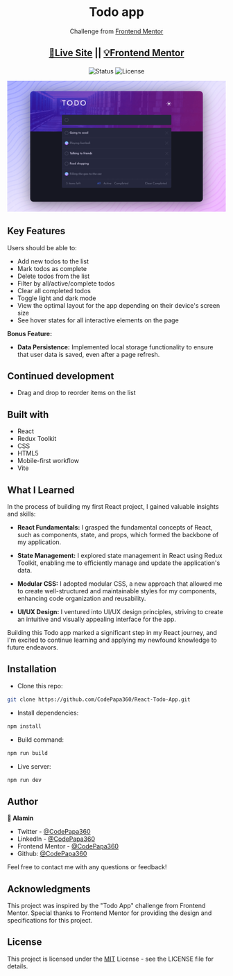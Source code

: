 <div align="center">

# Todo app

</div>
<div align="center">

Challenge from [Frontend Mentor](https://www.frontendmentor.io/challenges)

<h2>

[🚀Live Site](https://todo-app-codepapa360.vercel.app)
||
[💡Frontend Mentor](https://www.frontendmentor.io/solutions/todo-app-with-react-and-redux-toolkit-S6OHXSKJQi)

</h2>
</div>

<!-- Badges -->
<div align="center">

<img src="https://img.shields.io/badge/Status-Completed-success?style=flat" alt="Status" />

<!-- Liceensee -->
<img src="https://img.shields.io/badge/License-MIT-blue?style=flat" alt="License" />

</div>

<!-- Brief -->
<p align="center">

</p>

<!-- Screenshot -->
<a align="center" href="https://todo-app-codepapa360.vercel.app">

![Screenshot](./public/images/thumbnail-preview.png)

</a>

## Key Features

Users should be able to:

- Add new todos to the list
- Mark todos as complete
- Delete todos from the list
- Filter by all/active/complete todos
- Clear all completed todos
- Toggle light and dark mode
- View the optimal layout for the app depending on their device's screen size
- See hover states for all interactive elements on the page

**Bonus Feature:**

- **Data Persistence:** Implemented local storage functionality to ensure that user data is saved, even after a page refresh.

## Continued development

- Drag and drop to reorder items on the list

## Built with

- React
- Redux Toolkit
- CSS
- HTML5
- Mobile-first workflow
- Vite

## What I Learned

In the process of building my first React project, I gained valuable insights and skills:

- **React Fundamentals:** I grasped the fundamental concepts of React, such as components, state, and props, which formed the backbone of my application.

- **State Management:** I explored state management in React using Redux Toolkit, enabling me to efficiently manage and update the application's data.

- **Modular CSS:** I adopted modular CSS, a new approach that allowed me to create well-structured and maintainable styles for my components, enhancing code organization and reusability.

- **UI/UX Design:** I ventured into UI/UX design principles, striving to create an intuitive and visually appealing interface for the app.

Building this Todo app marked a significant step in my React journey, and I'm excited to continue learning and applying my newfound knowledge to future endeavors.

## Installation

- Clone this repo:

```sh
git clone https://github.com/CodePapa360/React-Todo-App.git
```

- Install dependencies:

```sh
npm install
```

- Build command:

```sh
npm run build
```

- Live server:

```sh
npm run dev
```

## Author

<b>👤 Alamin</b>

- Twitter - [@CodePapa360](https://www.twitter.com/CodePapa360)
- LinkedIn - [@CodePapa360](https://www.linkedin.com/in/codepapa360)
- Frontend Mentor - [@CodePapa360](https://www.frontendmentor.io/profile/CodePapa360)
- Github: [@CodePapa360](https://github.com/codepapa360)

Feel free to contact me with any questions or feedback!

## Acknowledgments

This project was inspired by the "Todo App" challenge from Frontend Mentor. Special thanks to Frontend Mentor for providing the design and specifications for this project.

## License

This project is licensed under the [MIT](./LICENSE.md) License - see the LICENSE file for details.
